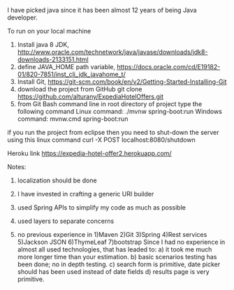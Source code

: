 
I have picked java since it has been almost 12 years of being Java developer.

To run on your local machine
1) Install java 8 JDK, http://www.oracle.com/technetwork/java/javase/downloads/jdk8-downloads-2133151.html
2) define JAVA_HOME path variable, https://docs.oracle.com/cd/E19182-01/820-7851/inst_cli_jdk_javahome_t/
3) Install Git, https://git-scm.com/book/en/v2/Getting-Started-Installing-Git
4) download the project from GitHub 
git clone https://github.com/alturany/ExpediaHotelOffers.git
5) from Git Bash command line in root directory of project type the following command
Linux command: ./mvnw spring-boot:run 
Windows command: mvnw.cmd spring-boot:run
 
if you run the project from eclipse then you need to shut-down the server using this linux command
curl -X POST localhost:8080/shutdown

Heroku link
https://expedia-hotel-offer2.herokuapp.com/ 

Notes:

1) localization should be done 

2) I have invested in crafting a generic URI builder

3) used Spring APIs to simplify my code as much as possible

4) used layers to separate concerns 

4) no previous experience in
    1)Maven
    2)Git
    3)Spring
    4)Rest services
    5)Jackson JSON
    6)ThymeLeaf
    7)bootstrap
 Since I had no experience in almost all used technologies, that has leaded to:
 a) it took me much more longer time than your estimation.
 b) basic scenarios testing has been done; no in depth testing.
 c) search form is primitive, date picker should has been used instead of date fields
 d) results page is very primitive.
 
